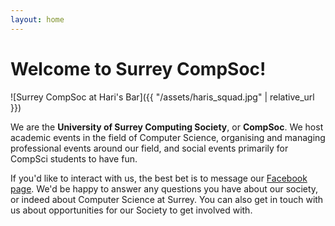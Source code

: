 ```yaml
---
layout: home
---
```


# Welcome to Surrey CompSoc!

![Surrey CompSoc at Hari's Bar]({{ "/assets/haris_squad.jpg" | relative_url }})

We are the **University of Surrey Computing Society**, or **CompSoc**. We host academic events in the field of Computer Science, organising and managing professional events around our field, and social events primarily for CompSci students to have fun.

If you'd like to interact with us, the best bet is to message our [Facebook page](https://www.facebook.com/ComputingSoc). We'd be happy to answer any questions you have about our society, or indeed about Computer Science at Surrey. You can also get in touch with us about opportunities for our Society to get involved with.
